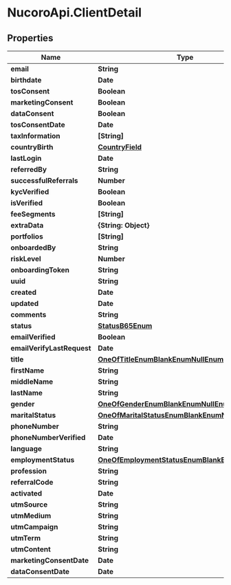 # NucoroApi.ClientDetail

## Properties

Name | Type | Description | Notes
------------ | ------------- | ------------- | -------------
**email** | **String** |  | 
**birthdate** | **Date** |  | [optional] 
**tosConsent** | **Boolean** |  | 
**marketingConsent** | **Boolean** |  | 
**dataConsent** | **Boolean** |  | 
**tosConsentDate** | **Date** |  | 
**taxInformation** | **[String]** |  | [readonly] 
**countryBirth** | [**CountryField**](CountryField.md) |  | 
**lastLogin** | **Date** |  | [readonly] 
**referredBy** | **String** |  | 
**successfulReferrals** | **Number** |  | [readonly] 
**kycVerified** | **Boolean** |  | [readonly] 
**isVerified** | **Boolean** |  | [readonly] 
**feeSegments** | **[String]** |  | [readonly] 
**extraData** | **{String: Object}** |  | 
**portfolios** | **[String]** |  | [readonly] 
**onboardedBy** | **String** |  | [optional] 
**riskLevel** | **Number** |  | [readonly] 
**onboardingToken** | **String** |  | [readonly] 
**uuid** | **String** |  | [readonly] 
**created** | **Date** |  | [readonly] 
**updated** | **Date** |  | [readonly] 
**comments** | **String** |  | [optional] 
**status** | [**StatusB65Enum**](StatusB65Enum.md) |  | [readonly] 
**emailVerified** | **Boolean** |  | [optional] 
**emailVerifyLastRequest** | **Date** |  | [optional] 
**title** | [**OneOfTitleEnumBlankEnumNullEnum**](OneOfTitleEnumBlankEnumNullEnum.md) |  | [optional] 
**firstName** | **String** |  | [optional] 
**middleName** | **String** |  | [optional] 
**lastName** | **String** |  | [optional] 
**gender** | [**OneOfGenderEnumBlankEnumNullEnum**](OneOfGenderEnumBlankEnumNullEnum.md) |  | [optional] 
**maritalStatus** | [**OneOfMaritalStatusEnumBlankEnumNullEnum**](OneOfMaritalStatusEnumBlankEnumNullEnum.md) |  | [optional] 
**phoneNumber** | **String** |  | [optional] 
**phoneNumberVerified** | **Date** |  | [optional] 
**language** | **String** |  | 
**employmentStatus** | [**OneOfEmploymentStatusEnumBlankEnumNullEnum**](OneOfEmploymentStatusEnumBlankEnumNullEnum.md) |  | [optional] 
**profession** | **String** |  | [optional] 
**referralCode** | **String** |  | [optional] 
**activated** | **Date** |  | [optional] 
**utmSource** | **String** |  | [optional] 
**utmMedium** | **String** |  | [optional] 
**utmCampaign** | **String** |  | [optional] 
**utmTerm** | **String** |  | [optional] 
**utmContent** | **String** |  | [optional] 
**marketingConsentDate** | **Date** |  | [readonly] 
**dataConsentDate** | **Date** |  | [readonly] 


